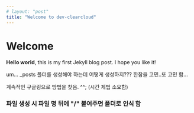 ```yaml
---
# layout: "post"
title: "Welcome to dev-clearcloud"
---
```



# Welcome
**Hello world**, this is my first Jekyll blog post.
I hope you like it!

um...
_posts 폴더를 생성해야 하는데 어떻게 생성하지??? 한참을 고민..또 고민 함...

계속적인 구글링으로 방법을 찾음. ^^;
(시간 제법 소요함)

### 파일 생성 시 파일 명 뒤에 "/" 붙여주면 폴더로 인식 함

